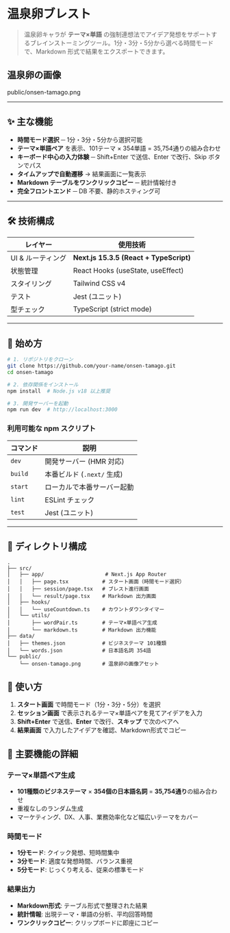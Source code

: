 # 温泉卵ブレスト

> 温泉卵キャラが **テーマ×単語** の強制連想法でアイデア発想をサポートするブレインストーミングツール。1分・3分・5分から選べる時間モードで、Markdown 形式で結果をエクスポートできます。

## 温泉卵の画像

public/onsen-tamago.png

---

## ✨ 主な機能

* **時間モード選択** ─ 1分・3分・5分から選択可能
* **テーマ×単語ペア** を表示、101テーマ × 354単語 = 35,754通りの組み合わせ
* **キーボード中心の入力体験** ─ Shift+Enter で送信、Enter で改行、Skip ボタンでパス
* **タイムアップで自動遷移** → 結果画面に一覧表示
* **Markdown テーブルをワンクリックコピー** ─ 統計情報付き
* **完全フロントエンド** ─ DB 不要、静的ホスティング可

---

## 🛠️ 技術構成

| レイヤー        | 使用技術                             |
| ----------- | -------------------------------- |
| UI & ルーティング | **Next.js 15.3.5 (React + TypeScript)** |
| 状態管理        | React Hooks (useState, useEffect)  |
| スタイリング      | Tailwind CSS v4                 |
| テスト         | Jest (ユニット)                    |
| 型チェック       | TypeScript (strict mode)         |

---

## 🚀 始め方

```bash
# 1. リポジトリをクローン
git clone https://github.com/your-name/onsen-tamago.git
cd onsen-tamago

# 2. 依存関係をインストール
npm install  # Node.js v18 以上推奨

# 3. 開発サーバーを起動
npm run dev  # http://localhost:3000
```

### 利用可能な npm スクリプト

| コマンド    | 説明                             |
| ------- | ------------------------------ |
| `dev`   | 開発サーバー (HMR 対応)                |
| `build` | 本番ビルド (`.next/` 生成)            |
| `start` | ローカルで本番サーバー起動                  |
| `lint`  | ESLint チェック                   |
| `test`  | Jest (ユニット)                   |

---

## 📁 ディレクトリ構成

```
.
├── src/
│   ├── app/                    # Next.js App Router
│   │   ├── page.tsx           # スタート画面（時間モード選択）
│   │   ├── session/page.tsx   # ブレスト進行画面
│   │   └── result/page.tsx    # Markdown 出力画面
│   ├── hooks/
│   │   └── useCountdown.ts    # カウントダウンタイマー
│   └── utils/
│       ├── wordPair.ts        # テーマ×単語ペア生成
│       └── markdown.ts        # Markdown 出力機能
├── data/
│   ├── themes.json            # ビジネステーマ 101種類
│   └── words.json             # 日本語名詞 354語
└── public/
    └── onsen-tamago.png       # 温泉卵の画像アセット
```

## 🎯 使い方

1. **スタート画面** で時間モード（1分・3分・5分）を選択
2. **セッション画面** で表示されるテーマ×単語ペアを見てアイデアを入力
3. **Shift+Enter** で送信、**Enter** で改行、**スキップ** で次のペアへ
4. **結果画面** で入力したアイデアを確認、Markdown形式でコピー

## 🔧 主要機能の詳細

### テーマ×単語ペア生成
- **101種類のビジネステーマ** × **354個の日本語名詞** = **35,754通り**の組み合わせ
- 重複なしのランダム生成
- マーケティング、DX、人事、業務効率化など幅広いテーマをカバー

### 時間モード
- **1分モード**: クイック発想、短時間集中
- **3分モード**: 適度な発想時間、バランス重視  
- **5分モード**: じっくり考える、従来の標準モード

### 結果出力
- **Markdown形式**: テーブル形式で整理された結果
- **統計情報**: 出現テーマ・単語の分析、平均回答時間
- **ワンクリックコピー**: クリップボードに即座にコピー
